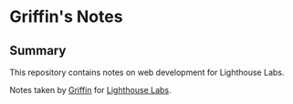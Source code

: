 # Griffin's Notes
## Summary
This repository contains notes on web development for Lighthouse Labs.

Notes taken by [Griffin](https://github.com/g-alcorn) for [Lighthouse Labs](https://www.lighthouselabs.com).